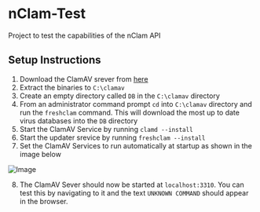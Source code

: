 # nClam-Test
Project to test the capabilities of the nClam API

## Setup Instructions

1. Download the ClamAV srever from [here](http://oss.netfarm.it/clamav/files/clamav-amd64-0.100.0.7z)
2. Extract the binaries to `C:\clamav`
3. Create an empty directory called `DB` in the `C:\clamav` directory
4. From an administrator command prompt `cd` into `C:\clamav` directory and run the `freshclam` command. This will download the most up to date virus databases into the `DB` directory
5. Start the ClamAV Service by running `clamd --install`
6. Start the updater srevice by running `freshclam --install`
7. Set the ClamAV Services to run automatically at startup as shown in the image below

![Image](https://d33wubrfki0l68.cloudfront.net/795f3f6e31654b9116c4717490102a1c9883cdbe/7b7cc/images/2011/05/image4.png)

8. The ClamAV Sever should now be started at `localhost:3310`. You can test this by navigating to it and the text `UNKNOWN COMMAND` should appear in the browser.

